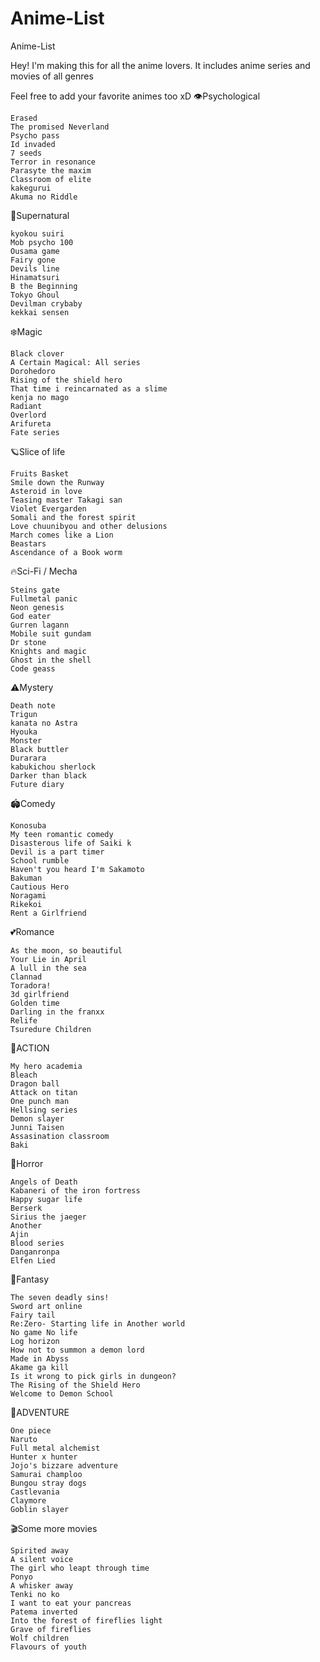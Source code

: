 # Anime-List

Anime-List

Hey! I'm making this for all the anime lovers. It includes anime series and movies of all genres

Feel free to add your favorite animes too xD
👁Psychological

    Erased
    The promised Neverland
    Psycho pass
    Id invaded
    7 seeds
    Terror in resonance
    Parasyte the maxim
    Classroom of elite
    kakegurui
    Akuma no Riddle

🔅Supernatural

    kyokou suiri
    Mob psycho 100
    Ousama game
    Fairy gone
    Devils line
    Hinamatsuri
    B the Beginning
    Tokyo Ghoul
    Devilman crybaby
    kekkai sensen

❄️Magic

    Black clover
    A Certain Magical: All series
    Dorohedoro
    Rising of the shield hero
    That time i reincarnated as a slime
    kenja no mago
    Radiant
    Overlord
    Arifureta
    Fate series

🪐Slice of life

    Fruits Basket
    Smile down the Runway
    Asteroid in love
    Teasing master Takagi san
    Violet Evergarden
    Somali and the forest spirit
    Love chuunibyou and other delusions
    March comes like a Lion
    Beastars
    Ascendance of a Book worm

🔥Sci-Fi / Mecha

    Steins gate
    Fullmetal panic
    Neon genesis
    God eater
    Gurren lagann
    Mobile suit gundam
    Dr stone
    Knights and magic
    Ghost in the shell
    Code geass

⚠️Mystery

    Death note
    Trigun
    kanata no Astra
    Hyouka
    Monster
    Black buttler
    Durarara
    kabukichou sherlock
    Darker than black
    Future diary

🏟Comedy

    Konosuba
    My teen romantic comedy
    Disasterous life of Saiki k
    Devil is a part timer
    School rumble
    Haven't you heard I'm Sakamoto
    Bakuman
    Cautious Hero
    Noragami
    Rikekoi
    Rent a Girlfriend

💕Romance

    As the moon, so beautiful
    Your Lie in April
    A lull in the sea
    Clannad
    Toradora!
    3d girlfriend
    Golden time
    Darling in the franxx
    Relife
    Tsuredure Children

🔫ACTION

    My hero academia
    Bleach
    Dragon ball
    Attack on titan
    One punch man
    Hellsing series
    Demon slayer
    Junni Taisen
    Assasination classroom
    Baki

🧟Horror

    Angels of Death
    Kabaneri of the iron fortress
    Happy sugar life
    Berserk
    Sirius the jaeger
    Another
    Ajin
    Blood series
    Danganronpa
    Elfen Lied

💫Fantasy

    The seven deadly sins!
    Sword art online
    Fairy tail
    Re:Zero- Starting life in Another world
    No game No life
    Log horizon
    How not to summon a demon lord
    Made in Abyss
    Akame ga kill
    Is it wrong to pick girls in dungeon?
    The Rising of the Shield Hero
    Welcome to Demon School

🥳ADVENTURE

    One piece
    Naruto
    Full metal alchemist
    Hunter x hunter
    Jojo's bizzare adventure
    Samurai champloo
    Bungou stray dogs
    Castlevania
    Claymore
    Goblin slayer

🎬Some more movies

    Spirited away
    A silent voice
    The girl who leapt through time
    Ponyo
    A whisker away
    Tenki no ko
    I want to eat your pancreas
    Patema inverted
    Into the forest of fireflies light
    Grave of fireflies
    Wolf children
    Flavours of youth
